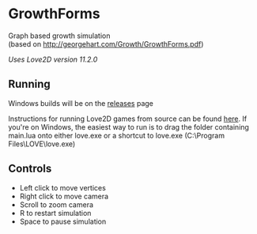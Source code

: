 # GrowthForms

Graph based growth simulation<br>
(based on http://georgehart.com/Growth/GrowthForms.pdf)

<!--*Current version: 0.1.0*<br>-->
*Uses Love2D version 11.2.0*

## Running
Windows builds will be on the [releases](https://github.com/parameterized/tier/releases) page

Instructions for running Love2D games from source can be found [here](https://love2d.org/wiki/Getting_Started).
If you're on Windows, the easiest way to run is to drag the folder containing main.lua onto either love.exe or a shortcut to love.exe (C:\\Program Files\\LOVE\\love.exe)

## Controls
- Left click to move vertices
- Right click to move camera
- Scroll to zoom camera
- R to restart simulation
- Space to pause simulation
